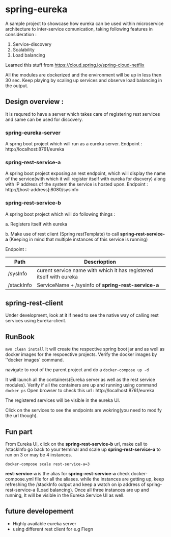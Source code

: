 # spring-eureka
A sample project to showcase how eureka can be used within microservice architecture to inter-service comunication, taking following features in consideration :
1) Service-discovery
2) Scalability
3) Load balancing

Learned this stuff from https://cloud.spring.io/spring-cloud-netflix

All the modules are dockerized and the environment will be up in less then 30 sec. Keep playing by scaling up services and observe load balancing in the output.

## Design overview :

It is requred to have a server which takes care of registering rest services and same can be used for discovery.
### spring-eureka-server
A sprng boot project which will run as a eureka server.
Endpoint : http://localhost:8761/eureka

### spring-rest-service-a
A spring boot project exposing an rest endpoint, which will display the name of the service(with which it will register itself with eureka for discvery) along with IP address of the system the service is hosted upon.
Endpoint : http://[host-address]:8080/sysinfo 

### spring-rest-service-b
A spring boot project which will do following things :

  a. Registers itself with eureka
  
  b. Make use of rest client (Spring restTemplate) to call **spring-rest-service-a** (Keeping in mind that multiple instances of this service is running)
  
Endpoint : 
 
| Path | Descrioption |
| ------------- | ------------- |
| /sysInfo  | curent service name with which it has registered itself with eureka |
| /stackInfo  | ServiceName + /sysinfo of **spring-rest-service-a** |

## spring-rest-client
Under development, look at it if need to see the native way of calling rest services using Eureka-client.

## RunBook
`mvn clean install`
It will create the respective spring boot jar and as well as docker images for the respoective projects. Verify the docker images by ''docker images` command.

navigate to root of the parent project and do a
`docker-compose up -d`

It will launch all the containers(Eureka server as well as the rest service modules). 
Verify if all the containers are up and running using command `docker ps`
Open browser to check this url : http://localhost:8761/eureka

The registered services will be visible in the eureka UI.

Click on the services to see the endpoints are wokring(you need to modify the url though).
## Fun part
From Eureka UI, click on the **spring-rest-service-b** url, make call to /stackInfo
go back to your terminal and scale up **spring-rest-service-a** to run on 3 or may be 4 instances.

`docker-compose scale rest-service-a=3`

**rest-service-a** is the alias for **spring-rest-service-a** check docker-compose.yml file for all the aliases.
while the instances are getting up, keep refreshing the /stackInfo output and keep a watch on ip address of spring-rest-service-a (Load balancing).
Once all three instances are up and running, It will be visible in the Eureka Service UI as well. 

## future developement
- Highly available eureka server
- using different rest client for e.g Fiegn 
